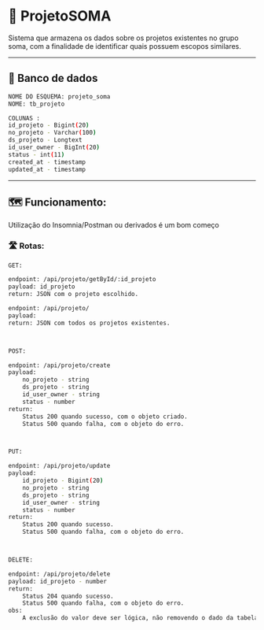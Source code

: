 # 👚 ProjetoSOMA

Sistema que armazena os dados sobre os projetos existentes no grupo soma, com a
finalidade de identificar quais possuem escopos similares.</h2>
<hr>

## 🎲 Banco de dados
```sh
NOME DO ESQUEMA: projeto_soma
NOME: tb_projeto

COLUNAS :
id_projeto - Bigint(20)
no_projeto - Varchar(100)
ds_projeto - Longtext
id_user_owner - BigInt(20)
status - int(11)
created_at - timestamp
updated_at - timestamp
```
<hr>

## 🗺️ Funcionamento:
Utilização do Insomnia/Postman ou derivados é um bom começo

### 🛣️ Rotas:
```sh 
GET: 

endpoint: /api/projeto/getById/:id_projeto
payload: id_projeto
return: JSON com o projeto escolhido.

endpoint: /api/projeto/
payload: 
return: JSON com todos os projetos existentes.



POST:

endpoint: /api/projeto/create
payload:
    no_projeto - string
    ds_projeto - string
    id_user_owner - string
    status - number
return:
    Status 200 quando sucesso, com o objeto criado.
    Status 500 quando falha, com o objeto do erro.



PUT:

endpoint: /api/projeto/update
payload:
    id_projeto - Bigint(20)
    no_projeto - string
    ds_projeto - string
    id_user_owner - string
    status - number
return:
    Status 200 quando sucesso.
    Status 500 quando falha, com o objeto do erro.



DELETE:

endpoint: /api/projeto/delete
payload: id_projeto - number
return:
    Status 204 quando sucesso.
    Status 500 quando falha, com o objeto do erro.
obs:
    A exclusão do valor deve ser lógica, não removendo o dado da tabela, apenas marcando um status inativo.
```
